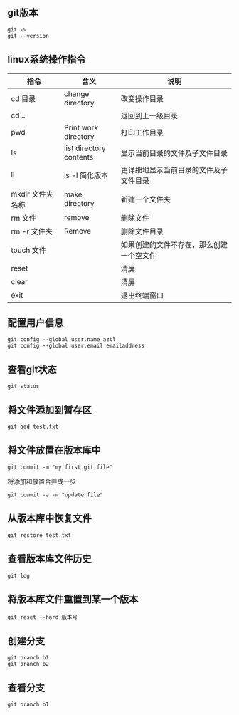## git版本

```shell
git -v
git --version
```

## linux系统操作指令

| **指令**      | **含义**                      | **说明**               |
| ----------- | --------------------------- | -------------------- |
| cd 目录       | change directory            | 改变操作目录               |
| cd ..       |                             | 退回到上一级目录             |
| pwd         | Print work<br> directory    | 打印工作目录               |
| ls          | list directory<br> contents | 显示当前目录的文件及子文件目录      |
| ll          | ls -l 简化版本                  | 更详细地显示当前目录的文件及子文件目录  |
| mkdir 文件夹名称 | make directory              | 新建一个文件夹              |
| rm 文件       | remove                      | 删除文件                 |
| rm -r 文件夹   | Remove                      | 删除文件目录               |
| touch 文件    |                             | 如果创建的文件不存在，那么创建一个空文件 |
| reset       |                             | 清屏                   |
| clear       |                             | 清屏                   |
| exit        |                             | 退出终端窗口               |

## 配置用户信息

```shell
git config --global user.name aztl
git config --global user.email emailaddress
```

## 查看git状态

`git status`

## 将文件添加到暂存区

`git add test.txt`

## 将文件放置在版本库中

`git commit -m "my first git file"`

将添加和放置合并成一步

`git commit -a -m "update file"`

## 从版本库中恢复文件

`git restore test.txt`  

## 查看版本库文件历史

`git log`

## 将版本库文件重置到某一个版本

`git reset --hard 版本号`

## 创建分支

```shell
git branch b1
git branch b2
```

## 查看分支

```shell
git branch b1
```
